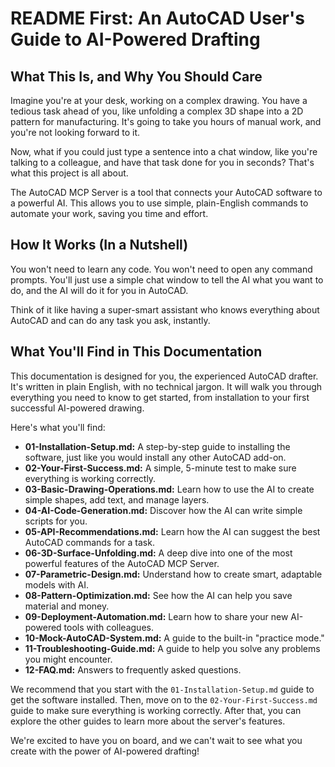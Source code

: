 # README First: An AutoCAD User's Guide to AI-Powered Drafting

## What This Is, and Why You Should Care

Imagine you're at your desk, working on a complex drawing. You have a tedious task ahead of you, like unfolding a complex 3D shape into a 2D pattern for manufacturing. It's going to take you hours of manual work, and you're not looking forward to it.

Now, what if you could just type a sentence into a chat window, like you're talking to a colleague, and have that task done for you in seconds? That's what this project is all about.

The AutoCAD MCP Server is a tool that connects your AutoCAD software to a powerful AI. This allows you to use simple, plain-English commands to automate your work, saving you time and effort.

## How It Works (In a Nutshell)

You won't need to learn any code. You won't need to open any command prompts. You'll just use a simple chat window to tell the AI what you want to do, and the AI will do it for you in AutoCAD.

Think of it like having a super-smart assistant who knows everything about AutoCAD and can do any task you ask, instantly.

## What You'll Find in This Documentation

This documentation is designed for you, the experienced AutoCAD drafter. It's written in plain English, with no technical jargon. It will walk you through everything you need to know to get started, from installation to your first successful AI-powered drawing.

Here's what you'll find:

*   **01-Installation-Setup.md:** A step-by-step guide to installing the software, just like you would install any other AutoCAD add-on.
*   **02-Your-First-Success.md:** A simple, 5-minute test to make sure everything is working correctly.
*   **03-Basic-Drawing-Operations.md:** Learn how to use the AI to create simple shapes, add text, and manage layers.
*   **04-AI-Code-Generation.md:** Discover how the AI can write simple scripts for you.
*   **05-API-Recommendations.md:** Learn how the AI can suggest the best AutoCAD commands for a task.
*   **06-3D-Surface-Unfolding.md:** A deep dive into one of the most powerful features of the AutoCAD MCP Server.
*   **07-Parametric-Design.md:** Understand how to create smart, adaptable models with AI.
*   **08-Pattern-Optimization.md:** See how the AI can help you save material and money.
*   **09-Deployment-Automation.md:** Learn how to share your new AI-powered tools with colleagues.
*   **10-Mock-AutoCAD-System.md:** A guide to the built-in "practice mode."
*   **11-Troubleshooting-Guide.md:** A guide to help you solve any problems you might encounter.
*   **12-FAQ.md:** Answers to frequently asked questions.

We recommend that you start with the `01-Installation-Setup.md` guide to get the software installed. Then, move on to the `02-Your-First-Success.md` guide to make sure everything is working correctly. After that, you can explore the other guides to learn more about the server's features.

We're excited to have you on board, and we can't wait to see what you create with the power of AI-powered drafting!
